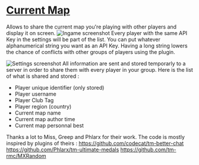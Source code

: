 # [Current Map](https://openplanet.dev/)

  

Allows to share the current map you're playing with other players and display it on screen.
![Ingame screenshot](https://i.imgur.com/rU4WQlQ.png)
Every player with the same API Key in the settings will be part of the list. You can put whatever alphanumerical string you want as an API Key. Having a long string lowers the chance of conflicts with other groups of players using the plugin.

![Settings screenshot](https://i.imgur.com/kcnF2Oc.png)
All information are sent and stored temporarly to a server in order to share them with every player in your group. Here is the list of what is shared and stored :

 - Player unique identifier (only stored)
 - Player username
 - Player Club Tag
 - Player region (country)
 - Current map name
 - Current map author time
 - Current map personnal best
 

Thanks a lot to Miss, Greep and Phlarx for their work. The code is mostly inspired by plugins of theirs :
https://github.com/codecat/tm-better-chat
https://github.com/Phlarx/tm-ultimate-medals
https://github.com/tm-rmc/MXRandom
